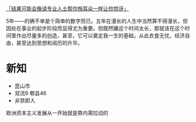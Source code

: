 [「结果可能会像请专业人士帮你掏耳朵一样让你惊讶」](http://www.v2ex.com/t/86542#reply0)

5年——的确不单是个简单的数字而已。五年在漫长的人生中当然算不得漫长，但因处在事业的起步阶段而显得尤为重要。但既然嫌这个时间太长，那就该在这个时间里作出尽量多的创造，甚至，它可以奠定我一生的基础，从此衣食无忧，经济自由，甚至达到思想和阅历的升华。

新知
====
- 昆山市
- 双流9 郫县46
- 非禁即入

欧洲资本主义发展从一开始就是靠内需拉动的